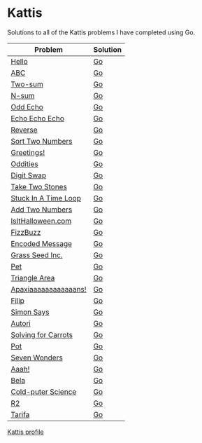# Kattis
Solutions to all of the Kattis problems I have completed using Go.

| Problem                                                             | Solution                   |
| ------------------------------------------------------------------- | -------------------------- |
| [Hello](https://open.kattis.com/problems/hello)                     | [Go](Go/hello.go)          |
| [ABC](https://open.kattis.com/problems/abc)                         | [Go](Go/abc.go)            |
| [Two-sum](https://open.kattis.com/problems/twosum)                  | [Go](Go/twosum.go)         |
| [N-sum](https://open.kattis.com/problems/nsum)                      | [Go](Go/nsum.go)           |
| [Odd Echo](https://open.kattis.com/problems/oddecho)                | [Go](Go/oddecho.go)        |
| [Echo Echo Echo](https://open.kattis.com/problems/echoechoecho)     | [Go](Go/echoechoecho.go)   |
| [Reverse](https://open.kattis.com/problems/ofugsnuid)               | [Go](Go/ofugsnuid.go)      |
| [Sort Two Numbers](https://open.kattis.com/problems/sorttwonumbers) | [Go](Go/sorttwonumbers.go) |
| [Greetings!](https://open.kattis.com/problems/greetings2)           | [Go](Go/greetings2.go)     |
| [Oddities](https://open.kattis.com/problems/oddities)               | [Go](Go/oddities.go)       |
| [Digit Swap](https://open.kattis.com/problems/digitswap)            | [Go](Go/digitswap.go)      |
| [Take Two Stones](https://open.kattis.com/problems/twostones)       | [Go](Go/twostones.go)      |
| [Stuck In A Time Loop](https://open.kattis.com/problems/timeloop)   | [Go](Go/timeloop.go)       |
| [Add Two Numbers](https://open.kattis.com/problems/addtwonumbers)   | [Go](Go/addtwonumbers.go)  |
| [IsItHalloween.com](https://open.kattis.com/problems/isithalloween) | [Go](Go/isithalloween.go)  |
| [FizzBuzz](https://open.kattis.com/problems/fizzbuzz)               | [Go](Go/fizzbuzz.go)       |
| [Encoded Message](https://open.kattis.com/problems/encodedmessage)  | [Go](Go/encodedmessage.go) |
| [Grass Seed Inc.](https://open.kattis.com/problems/grassseed)       | [Go](Go/grassseed.go)      |
| [Pet](https://open.kattis.com/problems/pet)                         | [Go](Go/pet.go)            |
| [Triangle Area](https://open.kattis.com/problems/triarea)           | [Go](Go/triarea.go)        |
| [Apaxiaaaaaaaaaaaans!](https://open.kattis.com/problems/apaxiaaans) | [Go](Go/apaxiaaans.go)     |
| [Filip](https://open.kattis.com/problems/filip)                     | [Go](Go/filip.go)          |
| [Simon Says](https://open.kattis.com/problems/simonsays)            | [Go](Go/simonsays.go)      |
| [Autori](https://open.kattis.com/problems/autori)                   | [Go](Go/autori.go)         |
| [Solving for Carrots](https://open.kattis.com/problems/carrots)     | [Go](Go/carrots.go)        |
| [Pot](https://open.kattis.com/problems/pot)                         | [Go](Go/pot.go)            |
| [Seven Wonders](https://open.kattis.com/problems/sevenwonders)      | [Go](Go/sevenwonders.go)   |
| [Aaah!](https://open.kattis.com/problems/aaah)                      | [Go](Go/aaah.go)           |
| [Bela](https://open.kattis.com/problems/bela)                       | [Go](Go/bela.go)           |
| [Cold-puter Science](https://open.kattis.com/problems/cold)         | [Go](Go/cold.go)           |
| [R2](https://open.kattis.com/problems/r2)                           | [Go](Go/r2.go)             |
| [Tarifa](https://open.kattis.com/problems/tarifa)                   | [Go](Go/tarifa.go)         |

[Kattis profile](https://open.kattis.com/users/ramon-rodrigues1)
